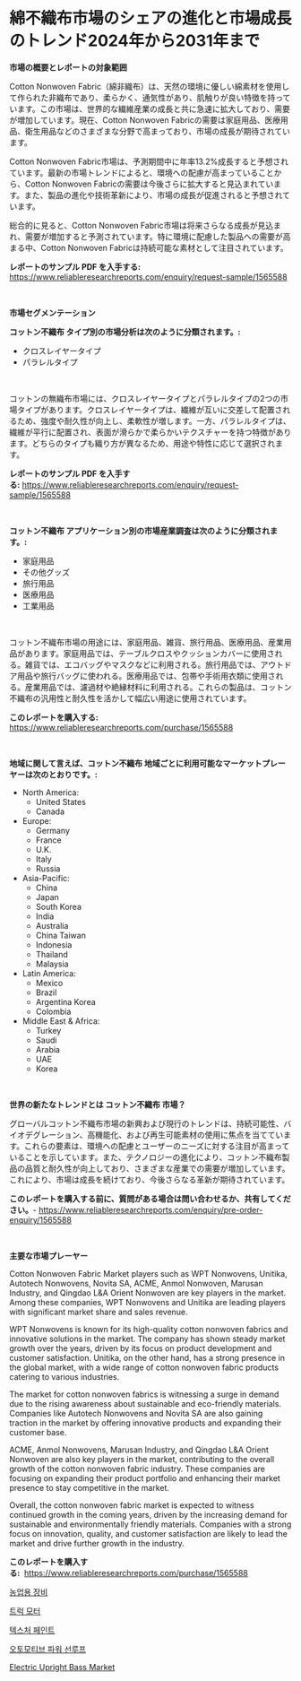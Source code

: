 <p><h1>綿不織布市場のシェアの進化と市場成長のトレンド2024年から2031年まで</h1></p><p><strong>市場の概要とレポートの対象範囲</strong></p>
<p><p>Cotton Nonwoven Fabric（綿非織布）は、天然の環境に優しい綿素材を使用して作られた非織布であり、柔らかく、通気性があり、肌触りが良い特徴を持っています。この市場は、世界的な繊維産業の成長と共に急速に拡大しており、需要が増加しています。現在、Cotton Nonwoven Fabricの需要は家庭用品、医療用品、衛生用品などのさまざまな分野で高まっており、市場の成長が期待されています。</p><p>Cotton Nonwoven Fabric市場は、予測期間中に年率13.2%成長すると予想されています。最新の市場トレンドによると、環境への配慮が高まっていることから、Cotton Nonwoven Fabricの需要は今後さらに拡大すると見込まれています。また、製品の進化や技術革新により、市場の成長が促進されると予想されています。</p><p>総合的に見ると、Cotton Nonwoven Fabric市場は将来さらなる成長が見込まれ、需要が増加すると予測されています。特に環境に配慮した製品への需要が高まる中、Cotton Nonwoven Fabricは持続可能な素材として注目されています。</p></p>
<p><strong>レポートのサンプル PDF を入手する:</strong> <a href="https://www.reliableresearchreports.com/enquiry/request-sample/1565588">https://www.reliableresearchreports.com/enquiry/request-sample/1565588</a></p>
<p>&nbsp;</p>
<p><strong>市場セグメンテーション</strong></p>
<p><strong>コットン不織布 タイプ別の市場分析は次のように分類されます。:</strong></p>
<p><ul><li>クロスレイヤータイプ</li><li>パラレルタイプ</li></ul></p>
<p>&nbsp;</p>
<p><p>コットンの無織布市場には、クロスレイヤータイプとパラレルタイプの2つの市場タイプがあります。クロスレイヤータイプは、繊維が互いに交差して配置されるため、強度や耐久性が向上し、柔軟性が増します。一方、パラレルタイプは、繊維が平行に配置され、表面が滑らかで柔らかいテクスチャーを持つ特徴があります。どちらのタイプも織り方が異なるため、用途や特性に応じて選択されます。</p></p>
<p><strong>レポートのサンプル PDF を入手する:</strong>&nbsp;<a href="https://www.reliableresearchreports.com/enquiry/request-sample/1565588">https://www.reliableresearchreports.com/enquiry/request-sample/1565588</a></p>
<p>&nbsp;</p>
<p><strong> コットン不織布 アプリケーション別の市場産業調査は次のように分類されます。:</strong></p>
<p><ul><li>家庭用品</li><li>その他グッズ</li><li>旅行用品</li><li>医療用品</li><li>工業用品</li></ul></p>
<p>&nbsp;</p>
<p><p>コットン不織布市場の用途には、家庭用品、雑貨、旅行用品、医療用品、産業用品があります。家庭用品では、テーブルクロスやクッションカバーに使用される。雑貨では、エコバッグやマスクなどに利用される。旅行用品では、アウトドア用品や旅行バッグに使われる。医療用品では、包帯や手術用衣類に使用される。産業用品では、濾過材や絶縁材料に利用される。これらの製品は、コットン不織布の汎用性と耐久性を活かして幅広い用途に使用されています。</p></p>
<p><strong>このレポートを購入する:</strong>&nbsp; <a href="https://www.reliableresearchreports.com/purchase/1565588">https://www.reliableresearchreports.com/purchase/1565588</a></p>
<p>&nbsp;</p>
<p><strong>地域に関して言えば、コットン不織布 地域ごとに利用可能なマーケットプレーヤーは次のとおりです。:</strong></p>
<p><ul>
    <li>
        North America:
        <ul>
            <li>United States</li>
            <li>Canada</li>
        </ul>
    </li>
    <li>
        Europe:
        <ul>
            <li>Germany</li>
            <li>France</li>
            <li>U.K.</li>
            <li>Italy</li>
            <li>Russia</li>
        </ul>
    </li>
    <li>
        Asia-Pacific:
        <ul>
            <li>China</li>
            <li>Japan</li>
            <li>South Korea</li>
            <li>India</li>
            <li>Australia</li>
            <li>China Taiwan</li>
            <li>Indonesia</li>
            <li>Thailand</li>
            <li>Malaysia</li>
        </ul>
    </li>
    <li>
        Latin America:
        <ul>
            <li>Mexico</li>
            <li>Brazil</li>
            <li>Argentina Korea</li>
            <li>Colombia</li>
        </ul>
    </li>
    <li>
        Middle East & Africa:
        <ul>
            <li>Turkey</li>
            <li>Saudi</li>
            <li>Arabia</li>
            <li>UAE</li>
            <li>Korea</li>
        </ul>
    </li>
    </ul></p>
<p>&nbsp;</p>
<p><strong>世界の新たなトレンドとは コットン不織布 市場？</strong></p>
<p><p>グローバルコットン不織布市場の新興および現行のトレンドは、持続可能性、バイオデグレーション、高機能化、および再生可能素材の使用に焦点を当てています。これらの要素は、環境への配慮とユーザーのニーズに対する注目が高まっていることを示しています。また、テクノロジーの進化により、コットン不織布製品の品質と耐久性が向上しており、さまざまな産業での需要が増加しています。これにより、市場は成長を続けており、今後さらなる革新が期待されています。</p></p>
<p><strong>このレポートを購入する前に、質問がある場合は問い合わせるか、共有してください。</strong>- <a href="https://www.reliableresearchreports.com/enquiry/pre-order-enquiry/1565588">https://www.reliableresearchreports.com/enquiry/pre-order-enquiry/1565588</a></p>
<p>&nbsp;</p>
<p><strong>主要な市場プレーヤー</strong></p>
<p><p>Cotton Nonwoven Fabric Market players such as WPT Nonwovens, Unitika, Autotech Nonwovens, Novita SA, ACME, Anmol Nonwoven, Marusan Industry, and Qingdao L&A Orient Nonwoven are key players in the market. Among these companies, WPT Nonwovens and Unitika are leading players with significant market share and sales revenue.</p><p>WPT Nonwovens is known for its high-quality cotton nonwoven fabrics and innovative solutions in the market. The company has shown steady market growth over the years, driven by its focus on product development and customer satisfaction. Unitika, on the other hand, has a strong presence in the global market, with a wide range of cotton nonwoven fabric products catering to various industries.</p><p>The market for cotton nonwoven fabrics is witnessing a surge in demand due to the rising awareness about sustainable and eco-friendly materials. Companies like Autotech Nonwovens and Novita SA are also gaining traction in the market by offering innovative products and expanding their customer base.</p><p>ACME, Anmol Nonwovens, Marusan Industry, and Qingdao L&A Orient Nonwoven are also key players in the market, contributing to the overall growth of the cotton nonwoven fabric industry. These companies are focusing on expanding their product portfolio and enhancing their market presence to stay competitive in the market.</p><p>Overall, the cotton nonwoven fabric market is expected to witness continued growth in the coming years, driven by the increasing demand for sustainable and environmentally friendly materials. Companies with a strong focus on innovation, quality, and customer satisfaction are likely to lead the market and drive further growth in the industry.</p></p>
<p><strong>このレポートを購入する:</strong>&nbsp;&nbsp;<a href="https://www.reliableresearchreports.com/purchase/1565588">https://www.reliableresearchreports.com/purchase/1565588</a></p>
<p><p><a href="https://github.com/JeromeRtyau89966/Market-Research-Report-List-1/blob/main/62930005122.md">농업용 장비</a></p><p><a href="https://medium.com/@lowellleke20231/%ED%8A%B8%EB%9F%AD-%EB%AA%A8%ED%84%B0-%EC%8B%9C%EC%9E%A5-%EB%8F%99%ED%96%A5-%EC%8B%9C%EC%9E%A5-%EB%8F%99%ED%96%A5-%EC%84%B1%EC%9E%A5-2024%EB%85%84%EB%B6%80%ED%84%B0-2031%EB%85%84%EA%B9%8C%EC%A7%80-%EC%98%88%EC%B8%A1-bc8c6674ce43">트럭 모터</a></p><p><a href="https://github.com/TimmyMann6767/Market-Research-Report-List-1/blob/main/66452255121.md">텍스처 페인트</a></p><p><a href="https://medium.com/@costelcaramitru2022/%EC%9E%90%EB%8F%99%EC%B0%A8%EC%9A%A9-%ED%8C%8C%EC%9B%8C-%EC%8D%AC%EB%A3%A8%ED%94%84-%EC%8B%9C%EC%9E%A5-%EB%B6%84%EC%84%9D-%EA%B7%B8-cagr-%EC%8B%9C%EC%9E%A5-%EC%84%B8%EB%B6%84%ED%99%94-%EB%B0%8F-%EA%B8%80%EB%A1%9C%EB%B2%8C-%EC%82%B0%EC%97%85-%EA%B0%9C%EC%9A%94-494e5d80436b">오토모티브 파워 선루프</a></p><p><a href="https://github.com/Airanohannonzb68e5pb53oc1/Market-Research-Report-List-1/blob/main/electric-upright-bass-market.md">Electric Upright Bass Market</a></p></p>
